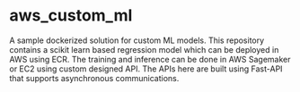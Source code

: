 # aws_custom_ml
A sample dockerized solution for custom ML models. This repository contains a scikit learn based regression model which can be deployed in AWS using ECR. The training and inference can be done in AWS Sagemaker or EC2 using custom designed API. The APIs here are built using Fast-API that supports asynchronous communications.
